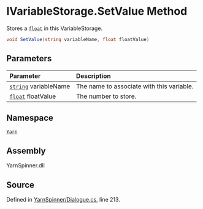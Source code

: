 # IVariableStorage.SetValue Method

Stores a [`float`](https://docs.microsoft.com/dotnet/api/System.Single) in this VariableStorage.


```csharp
void SetValue(string variableName, float floatValue)
```

## Parameters
|Parameter|Description|
|:---|:---|
|[`string`](https://docs.microsoft.com/dotnet/api/System.String) variableName|The name to associate with this variable.|
|[`float`](https://docs.microsoft.com/dotnet/api/System.Single) floatValue|The number to store.|


## Namespace
[`Yarn`](/api/csharp/yarn/README.md)

## Assembly
YarnSpinner.dll

## Source
Defined in [YarnSpinner/Dialogue.cs](https://github.com/YarnSpinnerTool/YarnSpinner//blob/develop/YarnSpinner/Dialogue.cs#L213), line 213.
